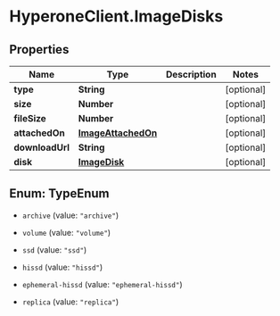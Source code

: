 # HyperoneClient.ImageDisks

## Properties

Name | Type | Description | Notes
------------ | ------------- | ------------- | -------------
**type** | **String** |  | [optional] 
**size** | **Number** |  | [optional] 
**fileSize** | **Number** |  | [optional] 
**attachedOn** | [**ImageAttachedOn**](ImageAttachedOn.md) |  | [optional] 
**downloadUrl** | **String** |  | [optional] 
**disk** | [**ImageDisk**](ImageDisk.md) |  | [optional] 



## Enum: TypeEnum


* `archive` (value: `"archive"`)

* `volume` (value: `"volume"`)

* `ssd` (value: `"ssd"`)

* `hissd` (value: `"hissd"`)

* `ephemeral-hissd` (value: `"ephemeral-hissd"`)

* `replica` (value: `"replica"`)




